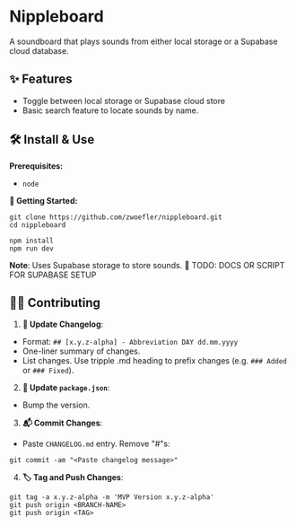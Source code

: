 # Nippleboard

A soundboard that plays sounds from either local storage or a Supabase cloud database.

## ✨ Features
- Toggle between local storage or Supabase cloud store
- Basic search feature to locate sounds by name.

## 🛠 Install & Use

**Prerequisites:**
- `node`

**🚂 Getting Started:**
```SHELL
git clone https://github.com/zwoefler/nippleboard.git
cd nippleboard

npm install
npm run dev
```

**Note**: Uses Supabase storage to store sounds.
🚧 TODO: DOCS OR SCRIPT FOR SUPABASE SETUP

## 🤝🏽 Contributing
1. **📝 Update Changelog**:
- Format: `## [x.y.z-alpha] - Abbreviation DAY dd.mm.yyyy`
- One-liner summary of changes.
- List changes. Use tripple .md heading to prefix changes (e.g. `### Added` or `### Fixed`).

2. **🔖 Update `package.json`**:
- Bump the version.

3. **📬 Commit Changes**:
- Paste `CHANGELOG.md` entry. Remove "#"s:
```SHELL
git commit -am "<Paste changelog message>"
```

4. **🏷️ Tag and Push Changes**:
```SHELL
git tag -a x.y.z-alpha -m 'MVP Version x.y.z-alpha'
git push origin <BRANCH-NAME>
git push origin <TAG>
```